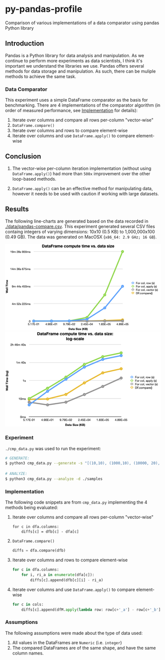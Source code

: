 # py-pandas-profile
Comparison of various implementations of a data comparator using pandas Python library

## Introduction
Pandas is a Python library for data analysis and manipulation. As we continue to perform more experiments as data scientists, I think it's important we understand the libraries we use. Pandas offers several methods for data storage and manipulation. As such, there can be muliple methods to achieve the same task. 

### Data Comparator
This experiment uses a simple DataFrame comparator as the basis for benchmarking. There are 4 implementations of the comparator algorithm (in order of measured performance, see [Implementation](#Implementation) for details):
1. Iterate over columns and compare all rows per-column "vector-wise"
2. `DataFrame.compare()`
3. Iterate over columns and rows to compare element-wise
4. Iterate over columns and use `DataFrame.apply()` to compare element-wise

## Conclusion
1. The vector-wise per-column iteration implementation (without using `DataFrame.apply()`) had more than `500x` improvement over the other loop-based methods.

2. `DataFrame.apply()` can be an effective method for manipulating data, however it needs to be used with caution if working with large datasets.

## Results
The following line-charts are generated based on the data recorded in [./data/pandas-compare.csv](./data/pandas-compare.csv). This experiment generated several CSV files containg integers of varying dimensions: 10x10 (0.5 KB) to 1,000,000x100 (0.49 GB). The data was generated on MacOSX (`x86_64: 2.9 GHz; 16 GB`).

![image linear-scale benchmark chart](data/pandas-compare-linear.png)
![image log-scale benchmark chart](data/pandas-compare-log.png)

### Experiment
`./cmp_data.py` was used to run the experiment:
```sh
# GENERATE: 
$ python3 cmp_data.py --generate -s "[(10,10), (1000,10), (10000, 20), (100000, 50), (500000, 75), (1000000, 100)]" 

# ANALYZE:
$ python3 cmp_data.py --analyze -d ./samples
```

### Implementation
The following code snippets are from `cmp_data.py` implementing the 4 methods being evaluated:

1. Iterate over columns and compare all rows per-column "vector-wise"
    ```
    for c in dfa.columns:
        diffs[c] = dfb[c] - dfa[c]
    ```

2. `DataFrame.compare()`
    ```python
    diffs = dfa.compare(dfb)
    ```

3. Iterate over columns and rows to compare element-wise
    ```python
    for c in dfa.columns:
        for i, ri_a in enumerate(dfa[c]):
            diffs[c].append(dfb[c][i] - ri_a)
    ```

4. Iterate over columns and use `DataFrame.apply()` to compare element-wise
    ```python
    for c in cols:
        diffs[c].append(dfM.apply(lambda row: row[c+'_a'] - row[c+'_b'], axis=1))  # element-wise, despite using .apply()
    ```

### Assumptions
The following assumptions were made about the type of data used:
1. All values in the DataFrames are `Numeric` (i.e. `integer`)
2. The compared DataFrames are of the same shape, and have the same column names.
